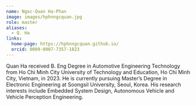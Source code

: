 ```yaml
---
name: Ngoc-Quan Ha-Phan
image: images/hphnngcquan.jpg
role: master
aliases:
  - Q. Ha
links:
  home-page: https://hphnngcquan.github.io/
  orcid: 0009-0007-7357-1823
---
```


Quan Ha received B. Eng Degree in Automotive Engineering Technology from Ho Chi Minh City University of Technology and Education, Ho Chi Minh City, Vietnam, in 2023. He is currently pursuing Master’s Degree in Electronic Engineering at Soongsil University, Seoul, Korea. His research interests include Embedded System Design, Autonomous Vehicle and Vehicle Perception Engineering.
